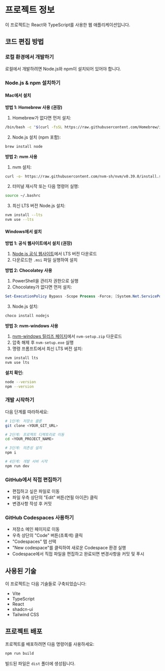 # 프로젝트 정보

이 프로젝트는 React와 TypeScript를 사용한 웹 애플리케이션입니다.

## 코드 편집 방법

### 로컬 환경에서 개발하기

로컬에서 개발하려면 Node.js와 npm이 설치되어 있어야 합니다.

### Node.js & npm 설치하기

#### Mac에서 설치

**방법 1: Homebrew 사용 (권장)**
1. Homebrew가 없다면 먼저 설치:
```bash
/bin/bash -c "$(curl -fsSL https://raw.githubusercontent.com/Homebrew/install/HEAD/install.sh)"
```
2. Node.js 설치 (npm 포함):
```bash
brew install node
```

**방법 2: nvm 사용**
1. nvm 설치:
```bash
curl -o- https://raw.githubusercontent.com/nvm-sh/nvm/v0.39.0/install.sh | bash
```
2. 터미널 재시작 또는 다음 명령어 실행:
```bash
source ~/.bashrc
```
3. 최신 LTS 버전 Node.js 설치:
```bash
nvm install --lts
nvm use --lts
```

#### Windows에서 설치

**방법 1: 공식 웹사이트에서 설치 (권장)**
1. [Node.js 공식 웹사이트](https://nodejs.org/)에서 LTS 버전 다운로드
2. 다운로드한 `.msi` 파일 실행하여 설치

**방법 2: Chocolatey 사용**
1. PowerShell을 관리자 권한으로 실행
2. Chocolatey가 없다면 먼저 설치:
```powershell
Set-ExecutionPolicy Bypass -Scope Process -Force; [System.Net.ServicePointManager]::SecurityProtocol = [System.Net.ServicePointManager]::SecurityProtocol -bor 3072; iex ((New-Object System.Net.WebClient).DownloadString('https://community.chocolatey.org/install.ps1'))
```
3. Node.js 설치:
```powershell
choco install nodejs
```

**방법 3: nvm-windows 사용**
1. [nvm-windows 릴리즈 페이지](https://github.com/coreybutler/nvm-windows/releases)에서 `nvm-setup.zip` 다운로드
2. 압축 해제 후 `nvm-setup.exe` 실행
3. 명령 프롬프트에서 최신 LTS 버전 설치:
```cmd
nvm install lts
nvm use lts
```

**설치 확인:**
```bash
node --version
npm --version
```

### 개발 시작하기

다음 단계를 따라하세요:

```sh
# 1단계: 저장소 클론
git clone <YOUR_GIT_URL>

# 2단계: 프로젝트 디렉토리로 이동
cd <YOUR_PROJECT_NAME>

# 3단계: 의존성 설치
npm i

# 4단계: 개발 서버 시작
npm run dev
```

### GitHub에서 직접 편집하기

- 편집하고 싶은 파일로 이동
- 파일 우측 상단의 "Edit" 버튼(연필 아이콘) 클릭
- 변경사항 작성 후 커밋

### GitHub Codespaces 사용하기

- 저장소 메인 페이지로 이동
- 우측 상단의 "Code" 버튼(초록색) 클릭
- "Codespaces" 탭 선택
- "New codespace"를 클릭하여 새로운 Codespace 환경 실행
- Codespace에서 직접 파일을 편집하고 완료되면 변경사항을 커밋 및 푸시

## 사용된 기술

이 프로젝트는 다음 기술들로 구축되었습니다:

- Vite
- TypeScript
- React
- shadcn-ui
- Tailwind CSS

## 프로젝트 배포

프로젝트를 배포하려면 다음 명령어를 사용하세요:

```bash
npm run build
```

빌드된 파일은 `dist` 폴더에 생성됩니다.